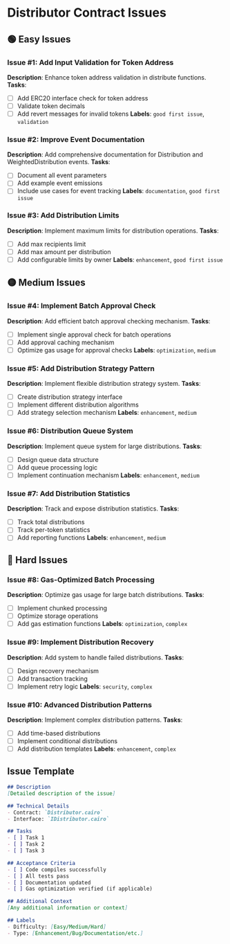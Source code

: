 # Distributor Contract Issues

## 🟢 Easy Issues

### Issue #1: Add Input Validation for Token Address
**Description**: Enhance token address validation in distribute functions.
**Tasks**:
- [ ] Add ERC20 interface check for token address
- [ ] Validate token decimals
- [ ] Add revert messages for invalid tokens
**Labels**: `good first issue`, `validation`

### Issue #2: Improve Event Documentation
**Description**: Add comprehensive documentation for Distribution and WeightedDistribution events.
**Tasks**:
- [ ] Document all event parameters
- [ ] Add example event emissions
- [ ] Include use cases for event tracking
**Labels**: `documentation`, `good first issue`

### Issue #3: Add Distribution Limits
**Description**: Implement maximum limits for distribution operations.
**Tasks**:
- [ ] Add max recipients limit
- [ ] Add max amount per distribution
- [ ] Add configurable limits by owner
**Labels**: `enhancement`, `good first issue`

## 🟡 Medium Issues

### Issue #4: Implement Batch Approval Check
**Description**: Add efficient batch approval checking mechanism.
**Tasks**:
- [ ] Implement single approval check for batch operations
- [ ] Add approval caching mechanism
- [ ] Optimize gas usage for approval checks
**Labels**: `optimization`, `medium`

### Issue #5: Add Distribution Strategy Pattern
**Description**: Implement flexible distribution strategy system.
**Tasks**:
- [ ] Create distribution strategy interface
- [ ] Implement different distribution algorithms
- [ ] Add strategy selection mechanism
**Labels**: `enhancement`, `medium`

### Issue #6: Distribution Queue System
**Description**: Implement queue system for large distributions.
**Tasks**:
- [ ] Design queue data structure
- [ ] Add queue processing logic
- [ ] Implement continuation mechanism
**Labels**: `enhancement`, `medium`

### Issue #7: Add Distribution Statistics
**Description**: Track and expose distribution statistics.
**Tasks**:
- [ ] Track total distributions
- [ ] Track per-token statistics
- [ ] Add reporting functions
**Labels**: `enhancement`, `medium`

## 🔴 Hard Issues

### Issue #8: Gas-Optimized Batch Processing
**Description**: Optimize gas usage for large batch distributions.
**Tasks**:
- [ ] Implement chunked processing
- [ ] Optimize storage operations
- [ ] Add gas estimation functions
**Labels**: `optimization`, `complex`

### Issue #9: Implement Distribution Recovery
**Description**: Add system to handle failed distributions.
**Tasks**:
- [ ] Design recovery mechanism
- [ ] Add transaction tracking
- [ ] Implement retry logic
**Labels**: `security`, `complex`

### Issue #10: Advanced Distribution Patterns
**Description**: Implement complex distribution patterns.
**Tasks**:
- [ ] Add time-based distributions
- [ ] Implement conditional distributions
- [ ] Add distribution templates
**Labels**: `enhancement`, `complex`

## Issue Template

```markdown
## Description
[Detailed description of the issue]

## Technical Details
- Contract: `Distributor.cairo`
- Interface: `IDistributor.cairo`

## Tasks
- [ ] Task 1
- [ ] Task 2
- [ ] Task 3

## Acceptance Criteria
- [ ] Code compiles successfully
- [ ] All tests pass
- [ ] Documentation updated
- [ ] Gas optimization verified (if applicable)

## Additional Context
[Any additional information or context]

## Labels
- Difficulty: [Easy/Medium/Hard]
- Type: [Enhancement/Bug/Documentation/etc.]
```